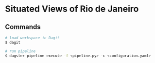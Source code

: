 # Situated Views of Rio de Janeiro

## Commands



```bash
# load workspace in Dagit
$ dagit

# run pipeline
$ dagster pipeline execute -f <pipeline.py> -c <configuration.yaml>
```
